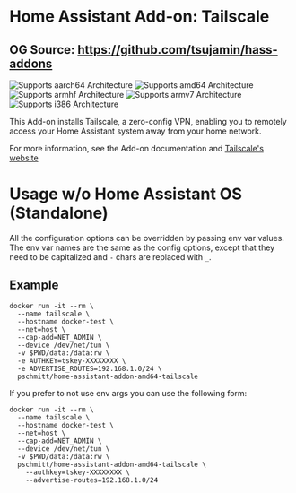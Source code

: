 # Home Assistant Add-on: Tailscale

## OG Source: https://github.com/tsujamin/hass-addons

![Supports aarch64 Architecture][aarch64-shield]
![Supports amd64 Architecture][amd64-shield]
![Supports armhf Architecture][armhf-shield]
![Supports armv7 Architecture][armv7-shield]
![Supports i386 Architecture][i386-shield]

This Add-on installs Tailscale, a zero-config VPN, enabling you to remotely 
access your Home Assistant system away from your home network.

For more information, see the Add-on documentation and
[Tailscale's website](https://tailscale.com)

[aarch64-shield]: https://img.shields.io/badge/aarch64-yes-green.svg
[amd64-shield]: https://img.shields.io/badge/amd64-yes-green.svg
[armhf-shield]: https://img.shields.io/badge/armhf-yes-green.svg
[armv7-shield]: https://img.shields.io/badge/armv7-yes-green.svg
[i386-shield]: https://img.shields.io/badge/i386-yes-green.svg

# Usage w/o Home Assistant OS (Standalone)

All the configuration options can be overridden by passing env var values.
The env var names are the same as the config options, except that they need to 
be capitalized and `-` chars are replaced with `_`.

## Example

```shell
docker run -it --rm \
  --name tailscale \
  --hostname docker-test \
  --net=host \
  --cap-add=NET_ADMIN \
  --device /dev/net/tun \
  -v $PWD/data:/data:rw \
  -e AUTHKEY=tskey-XXXXXXXX \
  -e ADVERTISE_ROUTES=192.168.1.0/24 \
  pschmitt/home-assistant-addon-amd64-tailscale
```

If you prefer to not use env args you can use the following form:

```shell
docker run -it --rm \
  --name tailscale \
  --hostname docker-test \
  --net=host \
  --cap-add=NET_ADMIN \
  --device /dev/net/tun \
  -v $PWD/data:/data:rw \
  pschmitt/home-assistant-addon-amd64-tailscale \
    --authkey=tskey-XXXXXXXX \
    --advertise-routes=192.168.1.0/24
```

